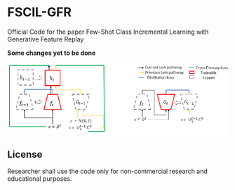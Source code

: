 # FSCIL-GFR
Official Code for the paper Few-Shot Class Incremental Learning with Generative Feature Replay

**Some changes yet to be done**

![](./media/Model2.png)
## License

Researcher shall use the code only for non-commercial research and educational purposes.
